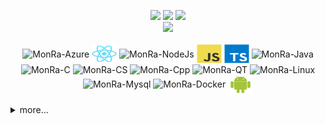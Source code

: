 <!--Hello
<h2><img src="https://emojis.slackmojis.com/emojis/images/1531849430/4246/blob-sunglasses.gif?1531849430" width="30"/> Hi There👋 , I'm MonRá! <img src="https://media.giphy.com/media/12oufCB0MyZ1Go/giphy.gif" width="50"><img src="https://i.giphy.com/9KawrQzIwdAYg.webp" width="50"></h2>
-->

<div>
  </p>
  <div align="center">
   <a href="https://www.facebook.com/ramon.chaib" target="_blank"><img src="https://img.shields.io/badge/-Facebook-%230077B5?style=for-the-badge&logo=facebook&logoColor=white" target="_blank"></a> 
  <a href="https://www.instagram.com/monrapps/" target="_blank"><img src="https://img.shields.io/badge/-Instagram-%23E4405F?style=for-the-badge&logo=instagram&logoColor=white" target="_blank"></a>
  <a href="https://www.linkedin.com/in/ramon-chaib-27007635/" target="_blank"><img src="https://img.shields.io/badge/-LinkedIn-%230077B5?style=for-the-badge&logo=linkedin&logoColor=white" target="_blank"></a>   
</div>

<div align="center">
  <img src="https://i.giphy.com/MM0Jrc8BHKx3y.webp">
</div>
  
 <div style="display: inline_block" align="center"><br>
  <img align="center" alt="MonRa-Azure" height="30" width="40" src="https://cdn.jsdelivr.net/gh/devicons/devicon/icons/azure/azure-original.svg">
  <img align="center" alt="MonRa-React" height="30" width="40" src="https://raw.githubusercontent.com/devicons/devicon/master/icons/react/react-original.svg">
  <img align="center" alt="MonRa-NodeJs" height="30" width="40" src="https://cdn.jsdelivr.net/gh/devicons/devicon/icons/nodejs/nodejs-original.svg">
  <img align="center" alt="MonRa-Js" height="30" width="40" src="https://raw.githubusercontent.com/devicons/devicon/master/icons/javascript/javascript-original.svg">     <img align="center" alt="MonRa-Ts" height="30" width="40" src="https://raw.githubusercontent.com/devicons/devicon/master/icons/typescript/typescript-original.svg">
  <img align="center" alt="MonRa-Java" height="30" width="40" src="https://cdn.jsdelivr.net/gh/devicons/devicon/icons/java/java-original.svg">
  <img align="center" alt="MonRa-C" height="30" width="40" src="https://cdn.jsdelivr.net/gh/devicons/devicon/icons/c/c-original.svg">
  <img align="center" alt="MonRa-CS" height="30" width="40" src="https://cdn.jsdelivr.net/gh/devicons/devicon/icons/csharp/csharp-original.svg">
  <img align="center" alt="MonRa-Cpp" height="30" width="40" src="https://cdn.jsdelivr.net/gh/devicons/devicon/icons/cplusplus/cplusplus-original.svg">
  <img align="center" alt="MonRa-QT" height="30" width="40" src="https://cdn.jsdelivr.net/gh/devicons/devicon/icons/qt/qt-original.svg">
  <img align="center" alt="MonRa-Linux" height="30" width="40" src="https://cdn.jsdelivr.net/gh/devicons/devicon/icons/linux/linux-original.svg">
  <img align="center" alt="MonRa-Mysql" height="30" width="40" src="https://cdn.jsdelivr.net/gh/devicons/devicon/icons/mysql/mysql-original.svg">
  <img align="center" alt="MonRa-Docker" height="30" width="40" src="https://cdn.jsdelivr.net/gh/devicons/devicon/icons/docker/docker-original.svg">  
  <img align="center" alt="MonRa-Android" height="30" width="40" src="https://github.com/devicons/devicon/blob/master/icons/android/android-original.svg">
  
</div>
</a>

</br>
<!--
[![github activity graph](https://activity-graph.herokuapp.com/graph?username=monrapps&theme=chartreuse-dark)](https://github.com/monrapps/)
-->
<div>
<details>
      <summary>more...</summary>
      
<!--
### <img src="https://media.giphy.com/media/VgCDAzcKvsR6OM0uWg/giphy.gif" width="50"> A little more about me...  

```javascript
const monra = {
    pronouns: "He" | "Him",
    code: ["any"],
    askMeAbout: ["any"],
    technologies: {
        backEnd: {
            js: ["any"],
        },
        mobileApp: {
            native: ["Android Development"]
        },
        devOps: ["AWS", "Docker🐳", "Route53", "Nginx"],
        databases: ["mongo", "MySql", "sqlite"],
        misc: ["Firebase", "Socket.IO", "selenium", "open-cv", "php", "SuiteApp"]
    },
    architecture: ["Serverless Architecture", "Progressive web applications", "Single page applications"],
    currentFocus: "Building Robots to ease opertations",
    funFact: "There are two ways to write error-free programs; only the third one works"
};
```
-->

---
<!--START_SECTION:waka-->
![Code Time](http://img.shields.io/badge/Code%20Time-1%2C262%20hrs%2016%20mins-blue)

![Profile Views](http://img.shields.io/badge/Profile%20Views-0-blue)

![Lines of code](https://img.shields.io/badge/From%20Hello%20World%20I%27ve%20Written-4.8%20million%20lines%20of%20code-blue)

**🐱 My GitHub Data** 

> 📦 69.9 kB Used in GitHub's Storage 
 > 
> 🏆 3,303 Contributions in the Year 2025
 > 
> 🚫 Not Opted to Hire
 > 
> 📜 25 Public Repositories 
 > 
> 🔑 22 Private Repositories 
 > 
**I'm an Early 🐤** 

```text
🌞 Morning                9635 commits        ████████░░░░░░░░░░░░░░░░░   32.71 % 
🌆 Daytime                12539 commits       ███████████░░░░░░░░░░░░░░   42.57 % 
🌃 Evening                4179 commits        ████░░░░░░░░░░░░░░░░░░░░░   14.19 % 
🌙 Night                  3105 commits        ███░░░░░░░░░░░░░░░░░░░░░░   10.54 % 
```
📅 **I'm Most Productive on Thursday** 

```text
Monday                   5385 commits        █████░░░░░░░░░░░░░░░░░░░░   18.28 % 
Tuesday                  5515 commits        █████░░░░░░░░░░░░░░░░░░░░   18.72 % 
Wednesday                5599 commits        █████░░░░░░░░░░░░░░░░░░░░   19.01 % 
Thursday                 6330 commits        █████░░░░░░░░░░░░░░░░░░░░   21.49 % 
Friday                   4141 commits        ████░░░░░░░░░░░░░░░░░░░░░   14.06 % 
Saturday                 1418 commits        █░░░░░░░░░░░░░░░░░░░░░░░░   04.81 % 
Sunday                   1070 commits        █░░░░░░░░░░░░░░░░░░░░░░░░   03.63 % 
```


📊 **This Week I Spent My Time On** 

```text
🕑︎ Time Zone: America/Sao_Paulo

💬 Programming Languages: 
Markdown                 2 hrs 43 mins       █████░░░░░░░░░░░░░░░░░░░░   18.11 % 
Other                    2 hrs 24 mins       ████░░░░░░░░░░░░░░░░░░░░░   15.98 % 
JavaScript               2 hrs 19 mins       ████░░░░░░░░░░░░░░░░░░░░░   15.48 % 
C                        1 hr 19 mins        ██░░░░░░░░░░░░░░░░░░░░░░░   08.82 % 
Python                   1 hr 10 mins        ██░░░░░░░░░░░░░░░░░░░░░░░   07.78 % 

🔥 Editors: 
VS Code                  15 hrs 3 mins       █████████████████████████   100.00 % 

🐱‍💻 Projects: 
nlm-gww-watcher          6 hrs 26 mins       ███████████░░░░░░░░░░░░░░   42.77 % 
kernel                   1 hr 50 mins        ███░░░░░░░░░░░░░░░░░░░░░░   12.19 % 
Markdown                 1 hr 44 mins        ███░░░░░░░░░░░░░░░░░░░░░░   11.57 % 
wlm-backend              1 hr 40 mins        ███░░░░░░░░░░░░░░░░░░░░░░   11.12 % 
arm-sentinai             1 hr 30 mins        ███░░░░░░░░░░░░░░░░░░░░░░   10.06 % 

💻 Operating System: 
WSL                      13 hrs 19 mins      ██████████████████████░░░   88.43 % 
Windows                  1 hr 44 mins        ███░░░░░░░░░░░░░░░░░░░░░░   11.57 % 
```

**I Mostly Code in C++** 

```text
C                        17 repos            █████░░░░░░░░░░░░░░░░░░░░   18.68 % 
Python                   10 repos            ███░░░░░░░░░░░░░░░░░░░░░░   10.99 % 
JavaScript               10 repos            ███░░░░░░░░░░░░░░░░░░░░░░   10.99 % 
Shell                    6 repos             ██░░░░░░░░░░░░░░░░░░░░░░░   06.59 % 
HTML                     6 repos             ██░░░░░░░░░░░░░░░░░░░░░░░   06.59 % 
```



**Timeline**

![Lines of Code chart](https://raw.githubusercontent.com/monrapps/monrapps/master/assets/bar_graph.png)


 Last Updated on 01/08/2025 13:07:19 UTC
<!--END_SECTION:waka-->
